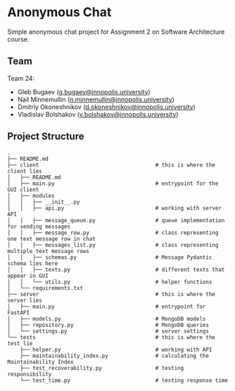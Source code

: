 # Anonymous Chat
Simple anonymous chat project for Assignment 2 on Software Architecture course.  

## Team
Team 24:
- Gleb Bugaev (g.bugaev@innopolis.university)
- Nail Minnemullin (n.minnemullin@innopolis.university)
- Dmitriy Okoneshnikov (d.okoneshnikov@innopolis.university)
- Vladislav Bolshakov (v.bolshakov@innopolis.university)

## Project Structure
```
.
├── README.md
├── client                                     # this is where the client lies
│   ├── README.md
│   ├── main.py                                # entrypoint for the GUI client 
│   ├── modules
│   │   ├── __init__.py
│   │   ├── api.py                             # working with server API 
│   │   ├── message_queue.py                   # queue implementation for sending messages
│   │   ├── message_row.py                     # class representing one text message row in chat
│   │   ├── messages_list.py                   # class representing multiple text message rows
│   │   ├── schemas.py                         # Message Pydantic schema lies here
│   │   ├── texts.py                           # different texts that appear in GUI
│   │   └── utils.py                           # helper functions
│   └── requirements.txt
├── server                                     # this is where the server lies
│   ├── main.py                                # entrypoint for FastAPI
│   ├── models.py                              # MongoDB models
│   ├── repository.py                          # MongoDB queries
│   └── settings.py                            # server settings
└── tests                                      # this is where the test lie
    ├── helper.py                              # working with API
    ├── maintainability_index.py               # calculating the Maintainability Index
    ├── test_recoverability.py                 # testing responsibility
    └── test_time.py                           # testing response time
```